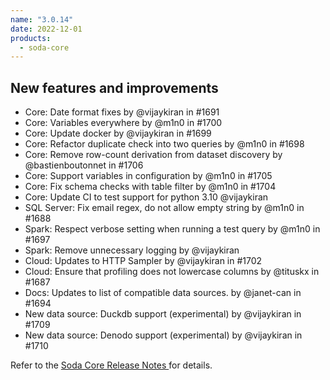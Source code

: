 ```yaml
---
name: "3.0.14"
date: 2022-12-01
products:
  - soda-core
---
```


## New features and improvements

* Core: Date format fixes by @vijaykiran in #1691
* Core: Variables everywhere by @m1n0 in #1700
* Core: Update docker by @vijaykiran in #1699
* Core: Refactor duplicate check into two queries by @m1n0 in #1698
* Core: Remove row-count derivation from dataset discovery by @bastienboutonnet in #1706
* Core: Support variables in configuration by @m1n0 in #1705
* Core: Fix schema checks with table filter by @m1n0 in #1704
* Core: Update CI to test support for python 3.10  @vijaykiran
* SQL Server: Fix email regex, do not allow empty string by @m1n0 in #1688
* Spark: Respect verbose setting when running a test query by @m1n0 in #1697
* Spark: Remove unnecessary logging  by @vijaykiran
* Cloud: Updates to HTTP Sampler by @vijaykiran in #1702
* Cloud: Ensure that profiling does not lowercase columns by @tituskx in #1687
* Docs: Updates to list of compatible data sources. by @janet-can in #1694
* New data source: Duckdb support (experimental) by @vijaykiran in #1709
* New data source: Denodo support (experimental) by @vijaykiran in #1710


Refer to the <a href="https://github.com/sodadata/soda-core/releases" target="_blank">Soda Core Release Notes </a> for details.